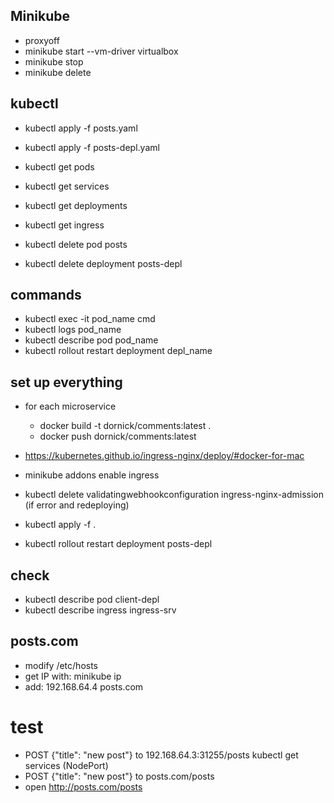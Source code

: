 
## Minikube

- proxyoff
- minikube start --vm-driver virtualbox
- minikube stop
- minikube delete

## kubectl

- kubectl apply -f posts.yaml
- kubectl apply -f posts-depl.yaml

- kubectl get pods
- kubectl get services 
- kubectl get deployments
- kubectl get ingress

- kubectl delete pod posts
- kubectl delete deployment posts-depl

## commands

- kubectl exec -it pod_name cmd
- kubectl logs pod_name
- kubectl describe pod pod_name
- kubectl rollout restart deployment depl_name

## set up everything

- for each microservice
    - docker build -t dornick/comments:latest .
    - docker push dornick/comments:latest
    
- https://kubernetes.github.io/ingress-nginx/deploy/#docker-for-mac    
- minikube addons enable ingress
- kubectl delete validatingwebhookconfiguration ingress-nginx-admission         (if error and redeploying)

- kubectl apply -f .
- kubectl rollout restart deployment posts-depl

## check
- kubectl describe pod client-depl
- kubectl describe ingress ingress-srv

## posts.com
- modify /etc/hosts
- get IP with: minikube ip
- add: 192.168.64.4 posts.com 

# test
- POST {"title": "new post"} to 192.168.64.3:31255/posts        kubectl get services (NodePort)
- POST {"title": "new post"} to posts.com/posts
- open http://posts.com/posts

